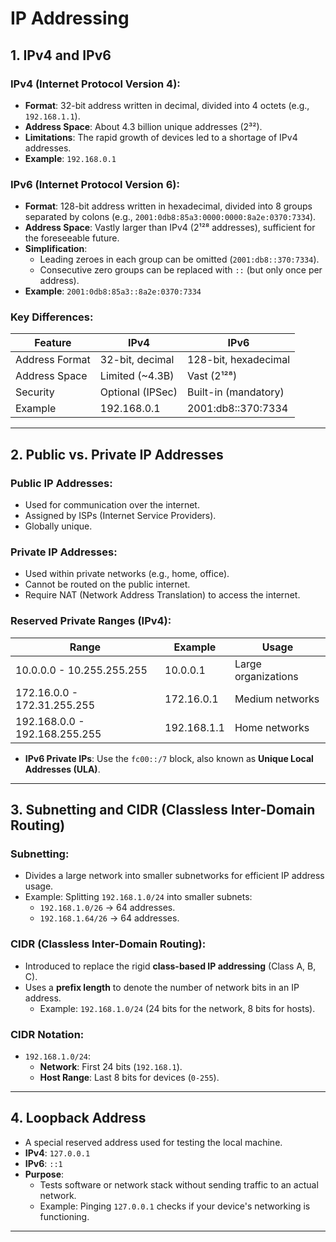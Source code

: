 # IP Addressing

## 1. IPv4 and IPv6

### **IPv4 (Internet Protocol Version 4):**
- **Format**: 32-bit address written in decimal, divided into 4 octets (e.g., `192.168.1.1`).
- **Address Space**: About 4.3 billion unique addresses (2³²).
- **Limitations**: The rapid growth of devices led to a shortage of IPv4 addresses.
- **Example**: `192.168.0.1`

### **IPv6 (Internet Protocol Version 6):**
- **Format**: 128-bit address written in hexadecimal, divided into 8 groups separated by colons (e.g., `2001:0db8:85a3:0000:0000:8a2e:0370:7334`).
- **Address Space**: Vastly larger than IPv4 (2¹²⁸ addresses), sufficient for the foreseeable future.
- **Simplification**:
  - Leading zeroes in each group can be omitted (`2001:db8::370:7334`).
  - Consecutive zero groups can be replaced with `::` (but only once per address).
- **Example**: `2001:0db8:85a3::8a2e:0370:7334`

### **Key Differences:**
| Feature           | IPv4                | IPv6                   |
|--------------------|---------------------|------------------------|
| Address Format     | 32-bit, decimal     | 128-bit, hexadecimal   |
| Address Space      | Limited (~4.3B)     | Vast (2¹²⁸)            |
| Security           | Optional (IPSec)   | Built-in (mandatory)   |
| Example            | 192.168.0.1         | 2001:db8::370:7334     |

---

## 2. Public vs. Private IP Addresses

### **Public IP Addresses:**
- Used for communication over the internet.
- Assigned by ISPs (Internet Service Providers).
- Globally unique.

### **Private IP Addresses:**
- Used within private networks (e.g., home, office).
- Cannot be routed on the public internet.
- Require NAT (Network Address Translation) to access the internet.

### **Reserved Private Ranges (IPv4):**
| Range                       | Example        | Usage                |
|-----------------------------|----------------|----------------------|
| 10.0.0.0 - 10.255.255.255   | 10.0.0.1       | Large organizations |
| 172.16.0.0 - 172.31.255.255 | 172.16.0.1     | Medium networks     |
| 192.168.0.0 - 192.168.255.255 | 192.168.1.1   | Home networks       |

- **IPv6 Private IPs**: Use the `fc00::/7` block, also known as **Unique Local Addresses (ULA)**.

---

## 3. Subnetting and CIDR (Classless Inter-Domain Routing)

### **Subnetting:**
- Divides a large network into smaller subnetworks for efficient IP address usage.
- Example: Splitting `192.168.1.0/24` into smaller subnets:
  - `192.168.1.0/26` → 64 addresses.
  - `192.168.1.64/26` → 64 addresses.

### **CIDR (Classless Inter-Domain Routing):**
- Introduced to replace the rigid **class-based IP addressing** (Class A, B, C).
- Uses a **prefix length** to denote the number of network bits in an IP address.
  - Example: `192.168.1.0/24` (24 bits for the network, 8 bits for hosts).

### **CIDR Notation:**
- `192.168.1.0/24`: 
  - **Network**: First 24 bits (`192.168.1`).
  - **Host Range**: Last 8 bits for devices (`0-255`).

---

## 4. Loopback Address
- A special reserved address used for testing the local machine.
- **IPv4**: `127.0.0.1`
- **IPv6**: `::1`
- **Purpose**:
  - Tests software or network stack without sending traffic to an actual network.
  - Example: Pinging `127.0.0.1` checks if your device's networking is functioning.

---
